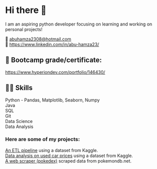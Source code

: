 # Hi there 👋
  
I am an aspiring python developer focusing on learning and working on personal projects!   
  
📧 abuhamza2308@hotmail.com  
🔗 https://www.linkedin.com/in/abu-hamza23/  

## 📜 Bootcamp grade/certificate:  
https://www.hyperiondev.com/portfolio/146430/  

## 🤹‍♂️ Skills  
Python - Pandas, Matplotlib, Seaborn, Numpy  
Java  
SQL  
Git  
Data Science  
Data Analysis  

### Here are some of my projects:
[An ETL pipeline](https://github.com/abuh1/SFsalaries-ETL-Pipeline) using a dataset from Kaggle.  
[Data analysis on used car prices](https://github.com/abuh1/kaggle-used-car-prices) using a dataset from Kaggle.  
[A web scraper (pokedex)](https://github.com/abuh1/Pokedex-scraper-json) scraped data from pokemondb.net.
